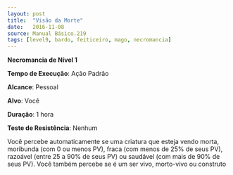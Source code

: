 ```yaml
---
layout: post
title:  "Visão da Morte"
date:   2016-11-08
source: Manual Básico.219
tags: [level9, bardo, feiticeiro, mago, necromancia]
---
```


**Necromancia de Nível 1**

**Tempo de Execução**: Ação Padrão

**Alcance**: Pessoal

**Alvo**: Você

**Duração**: 1 hora

**Teste de Resistência**: Nenhum

Você percebe automaticamente se uma criatura que esteja vendo morta, moribunda (com 0 ou menos PV), fraca (com menos de 25% de seus PV), razoável (entre 25 a 90% de seus PV) ou saudável (com mais de 90% de seus PV). Você também percebe se é um ser vivo, morto-vivo ou construto